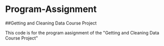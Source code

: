 # Program-Assignment
##Getting and Cleaning Data Course Project

This code is for the program aasignment of the "Getting and Cleaning Data Course Project"
